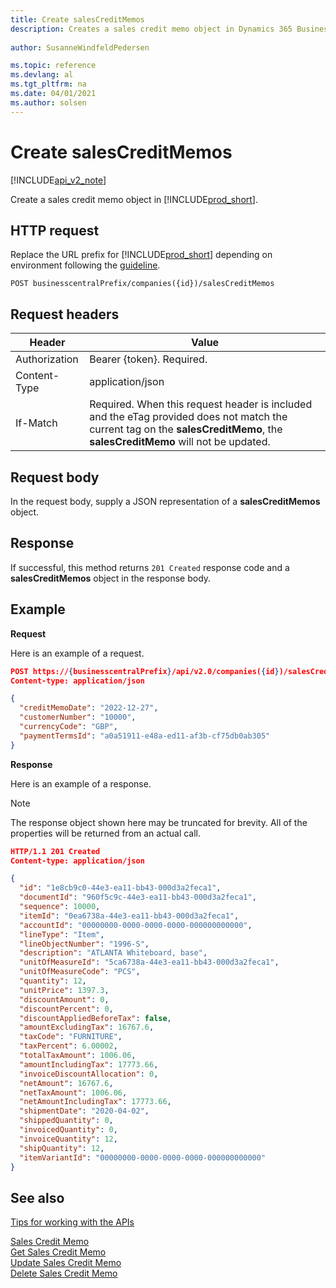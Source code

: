 ```yaml
---
title: Create salesCreditMemos  
description: Creates a sales credit memo object in Dynamics 365 Business Central.
 
author: SusanneWindfeldPedersen

ms.topic: reference
ms.devlang: al
ms.tgt_pltfrm: na
ms.date: 04/01/2021
ms.author: solsen
---
```


# Create salesCreditMemos

[!INCLUDE[api_v2_note](../../../includes/api_v2_note.md)]

Create a sales credit memo object in [!INCLUDE[prod_short](../../../includes/prod_short.md)].

## HTTP request
Replace the URL prefix for [!INCLUDE[prod_short](../../../includes/prod_short.md)] depending on environment following the [guideline](../../v2.0/endpoints-apis-for-dynamics.md).

```
POST businesscentralPrefix/companies({id})/salesCreditMemos
```

## Request headers

|Header|Value|
|------|-----|
|Authorization  |Bearer {token}. Required. |
|Content-Type  |application/json|
|If-Match      |Required. When this request header is included and the eTag provided does not match the current tag on the **salesCreditMemo**, the **salesCreditMemo** will not be updated. |

## Request body
In the request body, supply a JSON representation of a **salesCreditMemos** object.

## Response
If successful, this method returns ```201 Created``` response code and a **salesCreditMemos** object in the response body.

## Example

**Request**

Here is an example of a request.

```json
POST https://{businesscentralPrefix}/api/v2.0/companies({id})/salesCreditMemos
Content-type: application/json

{
  "creditMemoDate": "2022-12-27",
  "customerNumber": "10000",
  "currencyCode": "GBP",
  "paymentTermsId": "a0a51911-e48a-ed11-af3b-cf75db0ab305"
}
```

**Response**

Here is an example of a response.

> [!NOTE]  
>   The response object shown here may be truncated for brevity. All of the properties will be returned from an actual call.

```json
HTTP/1.1 201 Created
Content-type: application/json

{
  "id": "1e8cb9c0-44e3-ea11-bb43-000d3a2feca1",
  "documentId": "960f5c9c-44e3-ea11-bb43-000d3a2feca1",
  "sequence": 10000,
  "itemId": "0ea6738a-44e3-ea11-bb43-000d3a2feca1",
  "accountId": "00000000-0000-0000-0000-000000000000",
  "lineType": "Item",
  "lineObjectNumber": "1996-S",
  "description": "ATLANTA Whiteboard, base",
  "unitOfMeasureId": "5ca6738a-44e3-ea11-bb43-000d3a2feca1",
  "unitOfMeasureCode": "PCS",
  "quantity": 12,
  "unitPrice": 1397.3,
  "discountAmount": 0,
  "discountPercent": 0,
  "discountAppliedBeforeTax": false,
  "amountExcludingTax": 16767.6,
  "taxCode": "FURNITURE",
  "taxPercent": 6.00002,
  "totalTaxAmount": 1006.06,
  "amountIncludingTax": 17773.66,
  "invoiceDiscountAllocation": 0,
  "netAmount": 16767.6,
  "netTaxAmount": 1006.06,
  "netAmountIncludingTax": 17773.66,
  "shipmentDate": "2020-04-02",
  "shippedQuantity": 0,
  "invoicedQuantity": 0,
  "invoiceQuantity": 12,
  "shipQuantity": 12,
  "itemVariantId": "00000000-0000-0000-0000-000000000000"
}
```

## See also
[Tips for working with the APIs](../../../developer/devenv-connect-apps-tips.md)  

[Sales Credit Memo](../resources/dynamics_salescreditmemo.md)  
[Get Sales Credit Memo](dynamics_salescreditmemo_get.md)  
[Update Sales Credit Memo](dynamics_salescreditmemo_update.md)  
[Delete Sales Credit Memo](dynamics_salescreditmemo_delete.md)  
